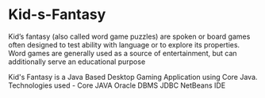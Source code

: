 # Kid-s-Fantasy
Kid’s fantasy (also called word game puzzles) are spoken or board games often designed to test ability with language or to explore its properties. Word games are generally used as a source of entertainment, but can additionally serve an educational purpose

Kid's Fantasy is a Java Based Desktop Gaming Application using Core Java.
Technologies used -
Core JAVA
Oracle DBMS
JDBC
NetBeans IDE
